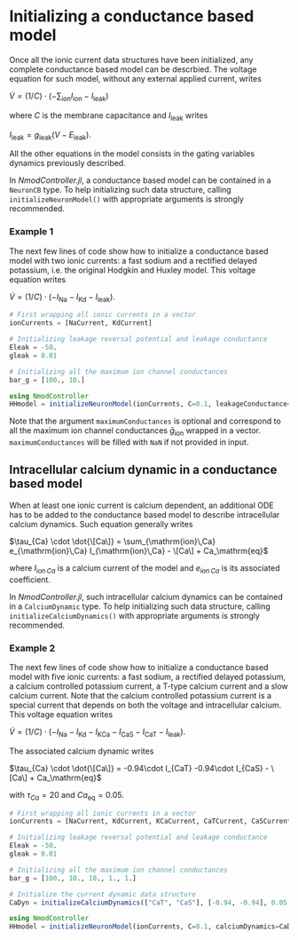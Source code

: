 # Initializing a conductance based model

Once all the ionic current data structures have been initialized, any complete conductance based model can be descrbied. The voltage equation for such model, without any external applied current, writes

$\dot{V} = (1/C) \cdot (-\sum_\mathrm{ion} I_\mathrm{ion} - I_\mathrm{leak})$

where $C$ is the membrane capacitance and $I_\mathrm{leak}$ writes

$I_\mathrm{leak} = g_\mathrm{leak} (V - E_\mathrm{leak}).$

All the other equations in the model consists in the gating variables dynamics previously described.

In *NmodController.jl*, a conductance based model can be contained in a `NeuronCB` type. To help initializing such data structure, calling `initializeNeuronModel()` with appropriate arguments is strongly recommended.

### Example 1

The next few lines of code show how to initialize a conductance based model with two ionic currents: a fast sodium and a rectified delayed potassium, i.e. the original Hodgkin and Huxley model. This voltage equation writes

$\dot{V} = (1/C) \cdot (-I_\mathrm{Na} -  I_\mathrm{Kd} - I_\mathrm{leak}).$

```julia
# First wrapping all ionic currents in a vector
ionCurrents = [NaCurrent, KdCurrent]

# Initializing leakage reversal potential and leakage conductance
Eleak = -50.
gleak = 0.01

# Initializing all the maximum ion channel conductances
bar_g = [100., 10.]

using NmodController
HHmodel = initializeNeuronModel(ionCurrents, C=0.1, leakageConductance=gleak, reversaleLeakagePotential=Eleak, maximumConductances=bar_g)
```

Note that the argument `maximumConductances` is optional and correspond to all the maximum ion channel conductances $\bar{g}_\mathrm{ion}$ wrapped in a vector. `maximumConductances` will be filled with `NaN` if not provided in input.

## Intracellular calcium dynamic in a conductance based model

When at least one ionic current is calcium dependent, an additional ODE has to be added to the conductance based model to describe intracellular calcium dynamics. Such equation generally writes

$\tau_{Ca} \cdot \dot{\[Ca\]} = \sum_{\mathrm{ion}\,Ca} e_{\mathrm{ion}\,Ca} I_{\mathrm{ion}\,Ca} - \[Ca\] + Ca_\mathrm{eq}$

where $I_{\mathrm{ion}\,Ca}$ is a calcium current of the model and $e_{\mathrm{ion}\,Ca}$ is its associated coefficient.

In *NmodController.jl*, such intracellular calcium dynamics can be contained in a `CalciumDynamic` type. To help initializing such data structure, calling `initializeCalciumDynamics()` with appropriate arguments is strongly recommended.

### Example 2
The next few lines of code show how to initialize a conductance based model with five ionic currents: a fast sodium, a rectified delayed potassium, a calcium controlled potassium current, a T-type calcium current and a slow calcium current. Note that the calcium controlled potassium current is a special current that depends on both the voltage and intracellular calcium. This voltage equation writes

$\dot{V} = (1/C) \cdot (-I_\mathrm{Na} -  I_\mathrm{Kd} -  I_\mathrm{KCa} -  I_\mathrm{CaS} -  I_\mathrm{CaT} - I_\mathrm{leak}).$

The associated calcium dynamic writes

$\tau_{Ca} \cdot \dot{\[Ca\]} = -0.94\cdot  I_{CaT} -0.94\cdot  I_{CaS} - \[Ca\] + Ca_\mathrm{eq}$

with $\tau_{Ca} = 20$ and $Ca_\mathrm{eq} = 0.05$.

```julia
# First wrapping all ionic currents in a vector
ionCurrents = [NaCurrent, KdCurrent, KCaCurrent, CaTCurrent, CaSCurrent]

# Initializing leakage reversal potential and leakage conductance
Eleak = -50.
gleak = 0.01

# Initializing all the maximum ion channel conductances
bar_g = [100., 10., 10., 1., 1.]

# Initialize the current dynamic data structure
CaDyn = initializeCalciumDynamics(["CaT", "CaS"], [-0.94, -0.94], 0.05, 20)

using NmodController
HHmodel = initializeNeuronModel(ionCurrents, C=0.1, calciumDynamics=CaDyn, leakageConductance=gleak, reversaleLeakagePotential=Eleak, maximumConductances=bar_g)
```
